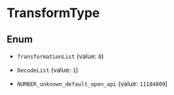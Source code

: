

# TransformType

## Enum


* `TransformationList` (value: `0`)

* `DecodeList` (value: `1`)

* `NUMBER_unknown_default_open_api` (value: `11184809`)



